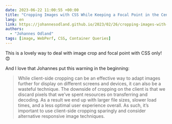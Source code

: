 ```yaml
---
date: 2023-06-22 11:00:55 +00:00
title: "Cropping Images with CSS While Keeping a Focal Point in the Center"
lang: en
link: https://johannesodland.github.io/2023/02/26/cropping-images-with-css-while-keeping-a-focal-point-in-the-center.html
authors:
  - "Johannes Odland"
tags: [image, WebPerf, CSS, Container Queries]
---
```


This is a lovely way to deal with image crop and focal point with CSS only! 😍

And I love that Johannes put this warning in the beginning:

> While client-side cropping can be an effective way to adapt images further for display on different screens and devices, it can also be a wasteful technique. The downside of cropping on the client is that we discard pixels that we’ve spent resources on transferring and decoding. As a result we end up with larger file sizes, slower load times, and a less optimal user experience overall. As such, it’s important to use client-side cropping sparingly and consider alternative responsive image techniques.
